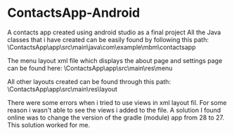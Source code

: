 # ContactsApp-Android
A contacts app created using android studio as a final project
All the Java classes that i have created can be easily found by following this path: 
\ContactsApp\app\src\main\java\com\example\mbm\contactsapp

The menu layout xml file which displays the about page and settings page can be found here:
\ContactsApp\app\src\main\res\menu

All other layouts created can be found through this path:
\ContactsApp\app\src\main\res\layout

There were some errors when i tried to use views in xml layout fil. For some reason i wasn't able to see the views i added to the file. A solution I found online was to change the version of the gradle (module) app from 28 to 27. This solution worked for me.
